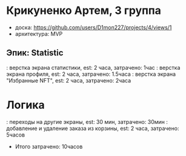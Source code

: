 # Крикуненко Артем, 3 группа
- доска: https://github.com/users/D1mon227/projects/4/views/1
- архитектура: MVP

## Эпик: Statistic
: верстка экрана статистики, est: 2 часа, затрачено: 1час
: верстка экрана профиля, est: 2 часа, затрачено: 1.5часа
: верстка экрана "Избранные NFT", est: 2 часа, затрачено: 2часа

# Логика
: переходы на другие экраны, est: 30 мин, затрачено: 30мин
: добавление и удаление заказа из корзины, est: 2 часа, затрачено: 5часов

- Итого затрачено: 10часов
